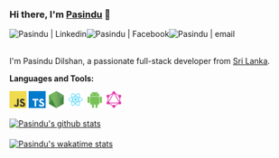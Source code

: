 ### Hi there, I'm [Pasindu](https://github.com/xXZang3tsuXx) 👋

<a href="https://www.linkedin.com/in/pasindu-dilshan/">
  <img align="left" alt="Pasindu | Linkedin" src="https://raw.githubusercontent.com/xXZang3tsuXx/xXZang3tsuXx/master/assets/linkedin.svg">
</a>
<a href="https://www.facebook.com/pasindudilshan.gunathilake">
  <img align="left" alt="Pasindu | Facebook" src="https://raw.githubusercontent.com/xXZang3tsuXx/xXZang3tsuXx/master/assets/facebook.svg">
</a>
<a href="mailto:Pasindu_dilshan@outlook.com">
  <img align="left" alt="Pasindu | email" src="https://raw.githubusercontent.com/xXZang3tsuXx/xXZang3tsuXx/master/assets/email.svg">
</a>

<br />
<br />

I'm Pasindu Dilshan, a passionate full-stack developer from [Sri Lanka](https://en.wikipedia.org/wiki/Sri_Lanka).

**Languages and Tools:**  

<code><img height="30" src="https://raw.githubusercontent.com/github/explore/80688e429a7d4ef2fca1e82350fe8e3517d3494d/topics/javascript/javascript.png"></code>
<code><img height="30" src="https://raw.githubusercontent.com/github/explore/80688e429a7d4ef2fca1e82350fe8e3517d3494d/topics/typescript/typescript.png"></code>
<code><img height="30" src="https://raw.githubusercontent.com/github/explore/80688e429a7d4ef2fca1e82350fe8e3517d3494d/topics/nodejs/nodejs.png"></code>
<code><img height="30" src="https://raw.githubusercontent.com/github/explore/80688e429a7d4ef2fca1e82350fe8e3517d3494d/topics/react/react.png"></code>
<code><img height="30" src="https://raw.githubusercontent.com/github/explore/80688e429a7d4ef2fca1e82350fe8e3517d3494d/topics/android/android.png"></code>
<code><img height="30" src="https://raw.githubusercontent.com/github/explore/5c058a388828bb5fde0bcafd4bc867b5bb3f26f3/topics/graphql/graphql.png"></code>

<a href="https://github.com/anuraghazra/github-readme-stats">
  <img align="center" src="https://github-readme-stats.vercel.app/api?username=xXZang3tsuXx&show_icons=true&theme=radical&line_height=27" alt="Pasindu's github stats" />
</a>

<br />
<br />

<a href="https://github.com/anuraghazra/github-readme-stats">
  <img align="center" src="https://github-readme-stats.vercel.app/api/wakatime?username=xXZang3tsuXx&hide_title=true&theme=radical" alt="Pasindu's wakatime stats" />
</a>
